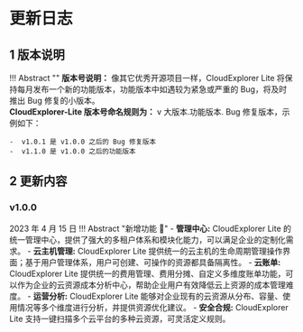 # 更新日志

## 1 版本说明

!!! Abstract ""
    **版本号说明：** 像其它优秀开源项目一样，CloudExplorer Lite 将保持每月发布一个新的功能版本，功能版本中如遇较为紧急或严重的 Bug，将及时推出 Bug 修复的小版本。  
    **CloudExplorer-Lite 版本号命名规则为：** v 大版本.功能版本. Bug 修复版本，示例如下：

    -  v1.0.1 是 v1.0.0 之后的 Bug 修复版本
    -  v1.1.0 是 v1.0.0 之后的功能版本

## 2 更新内容

### v1.0.0

2023 年 4 月 15 日
!!! Abstract "新增功能 :star2:"
    -  **管理中心:**  CloudExplorer Lite 的统一管理中心，提供了强大的多租户体系和模块化能力，可以满足企业的定制化需求。
    -  **云主机管理:**  CloudExplorer Lite 提供统一的云主机的生命周期管理操作界面；基于用户管理体系，用户可创建、可操作的资源都具备隔离性。
    -  **云账单:**  CloudExplorer Lite 提供统一的费用管理、费用分摊、自定义多维度账单功能，可以作为企业的云资源成本分析中心，帮助企业用户有效降低云上资源的成本管理难度。
    -  **运营分析:**  CloudExplorer Lite 能够对企业现有的云资源从分布、容量、使用情况等多个维度进行分析，并提供资源优化建议。
    -  **安全合规:**  CloudExplorer Lite 支持一键扫描多个云平台的多种云资源，可灵活定义规则。 